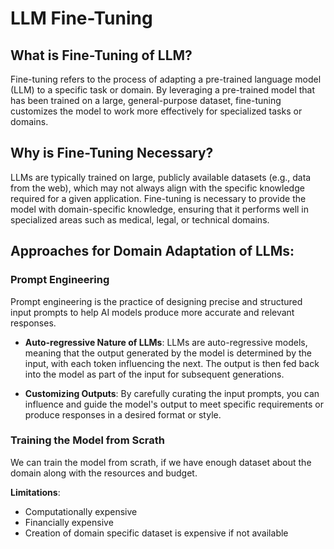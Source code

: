 # LLM Fine-Tuning

## What is Fine-Tuning of LLM?
Fine-tuning refers to the process of adapting a pre-trained language model (LLM) to a specific task or domain. By leveraging a pre-trained model that has been trained on a large, general-purpose dataset, fine-tuning customizes the model to work more effectively for specialized tasks or domains.

## Why is Fine-Tuning Necessary?
LLMs are typically trained on large, publicly available datasets (e.g., data from the web), which may not always align with the specific knowledge required for a given application. Fine-tuning is necessary to provide the model with domain-specific knowledge, ensuring that it performs well in specialized areas such as medical, legal, or technical domains.

## Approaches for Domain Adaptation of LLMs:

### Prompt Engineering
Prompt engineering is the practice of designing precise and structured input prompts to help AI models produce more accurate and relevant responses. 

- **Auto-regressive Nature of LLMs**: LLMs are auto-regressive models, meaning that the output generated by the model is determined by the input, with each token influencing the next. The output is then fed back into the model as part of the input for subsequent generations.
  
- **Customizing Outputs**: By carefully curating the input prompts, you can influence and guide the model's output to meet specific requirements or produce responses in a desired format or style.

### Training the Model from Scrath  
We can train the model from scrath, if we have enough dataset about the domain along with the resources and budget.  

**Limitations**:  
  - Computationally expensive  
  - Financially expensive  
  - Creation of domain specific dataset is expensive if not available  
 
